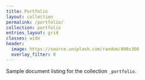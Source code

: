 ```yaml
---
title: Portfolio
layout: collection
permalink: /portfolio/
collection: portfolio
entries_layout: grid
classes: wide
header:
  image: https://source.unsplash.com/random/800x300
  overlay_filter: 0
---
```


Sample document listing for the collection `_portfolio`.
